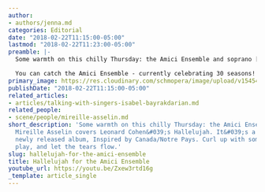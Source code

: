 ```yaml
---
author:
- authors/jenna.md
categories: Editorial
date: "2018-02-22T11:15:00-05:00"
lastmod: "2018-02-22T11:23:00-05:00"
preamble: |-
  Some warmth on this chilly Thursday: the Amici Ensemble and soprano [Mireille Asselin](/scene/people/mireille-asselin/) covers Leonard Cohen's *Hallelujah*. It's a clip from their newly released album, [*Inspired by Canada/Notre Pays*](http://amiciensemble.com/album/inspired-by-canada-notre-pays/). Curl up with some tea, hit play, and let the tears flow.

  You can catch the Amici Ensemble - currently celebrating 30 seasons! - in concert on **February 25, 3pm** at Mazzoleni Hall. The program, [*Inspired by Levant*](http://amiciensemble.com/event/inspired-by-levant/) is a throwback to their Juno award-winning 2013 album, *Levant*. Tickets start at just $10, full [details here](http://amiciensemble.com/event/inspired-by-levant/).
primary_image: https://res.cloudinary.com/schmopera/image/upload/v1545409169/media/webhook-uploads/1519315934444/Amici.jpg.jpg
publishDate: "2018-02-22T11:15:00-05:00"
related_articles:
- articles/talking-with-singers-isabel-bayrakdarian.md
related_people:
- scene/people/mireille-asselin.md
short_description: 'Some warmth on this chilly Thursday: the Amici Ensemble and soprano
  Mireille Asselin covers Leonard Cohen&#039;s Hallelujah. It&#039;s a clip from their
  newly released album, Inspired by Canada/Notre Pays. Curl up with some tea, hit
  play, and let the tears flow.'
slug: hallelujah-for-the-amici-ensemble
title: Hallelujah for the Amici Ensemble
youtube_url: https://youtu.be/Zxew3rtd16g
_template: article_single
---
```



